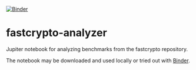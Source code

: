 [![Binder](https://mybinder.org/badge_logo.svg)](https://mybinder.org/v2/gh/Jonas-lj/fastcrypto-analyzer/main?labpath=notebook.ipynb)

# fastcrypto-analyzer
Jupiter notebook for analyzing benchmarks from the fastcrypto repository.

The notebook may be downloaded and used locally or tried out with [Binder](https://mybinder.org/v2/gh/Jonas-lj/fastcrypto-analyzer/3e969d7d991378104bbbc5df199e162baffeeae5?urlpath=lab%2Ftree%2Fnotebook.ipynb).
